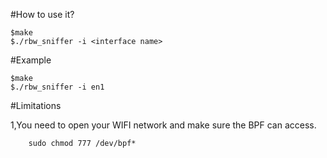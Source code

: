 #How to use it?

	$make
	$./rbw_sniffer -i <interface name>

#Example

	$make
	$./rbw_sniffer -i en1

#Limitations

1,You need to open your WIFI network and make sure the BPF can access.

		sudo chmod 777 /dev/bpf*
